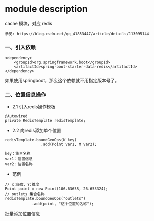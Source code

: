 # module description
cache 模块，对应 redis

```
参见: https://blog.csdn.net/qq_41853447/article/details/113095144
```

### 一、引入依赖
```
<dependency>
    <groupId>org.springframework.boot</groupId>
    <artifactId>spring-boot-starter-data-redis</artifactId>
</dependency>
```
如果使用springboot，那么这个依赖就不用指定版本号了。


### 二、位置信息操作
* 2.1 引入redis操作模板
```
@Autowired
private RedisTemplate redisTemplate;
```

* 2.2 向redis添加单个位置
```
redisTemplate.boundGeoOps(K key)
                .add(Point var1, M var2);
```

```
key：集合名称
var1：位置信息
var2：位置名称
```
* 范例
```
// x:经度，Y:维度
Point point = new Point(106.63658, 26.653324);
// outlets 集合名称
redisTemplate.boundGeoOps("outlets")
            .add(point, "这个位置的名称");
```
批量添加位置信息